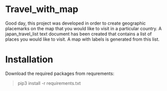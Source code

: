 # Travel_with_map
Good day, this project was developed in order to create geographic placemarks on the map that you would like to visit in a particular country. A japan_travel_list text document has been created that contains a list of places you would like to visit. A map with labels is generated from this list. 
# Installation
Download the required packages from requrements:

> pip3 install -r requirements.txt 
